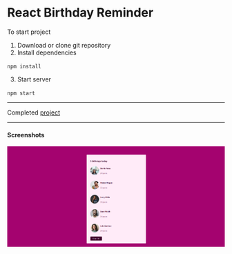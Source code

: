 # React Birthday Reminder

To start project

1. Download or clone git repository
2. Install dependencies

`
 npm install
`

3. Start server

`
npm start
`

---

Completed [project](https://birthday-reminder-react-by-malina.netlify.app/)

---

#### Screenshots

![image](./public//screenshot.png)
